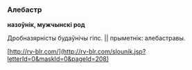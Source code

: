 ### Алебастр
**назоўнік, мужчынскі род**

Дробназярністы будаўнічы гіпс. || прыметнік: алебастравы.

<a rel="author">[http://rv-blr.com/](http://rv-blr.com/slounik.jsp?letterId=0&maskId=0&pageId=208)</a>
